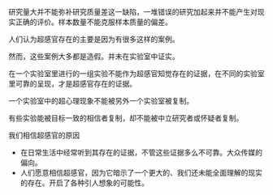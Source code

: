 研究量大并不能弥补研究质量差这一缺陷，一堆错误的研究加起来并不能产生对现实正确的评价。样本数量不能克服样本质量的偏差。

人们认为超感官存在的主要是因为有很多这样的案例。

然而，这些案例大多都是造假。并未在实验室中证实。

在一个实验室里进行的一组实验不能作为超感官知觉存在的证据，在不同的实验室里可靠的呈现，才是超感官存在的证据。

一个实验室中的超心理现象不能被另外一个实验室被复制。

有些实验能被目标一致的相信者复制，却不能被中立研究者或怀疑者复制。

我们相信超感官的原因
+ 在日常生活中经常听到其存在的证据，不管这些证据多么不可靠。大众传媒的偏向。
+ 人们愿意相信超感官，因为它暗示了一个更大的、我们还未能全面理解的现实的存在。开启了各种引人想象的可能性。



